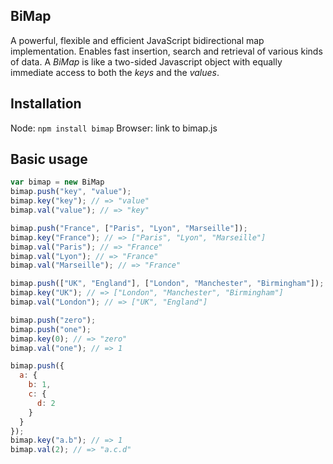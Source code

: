 BiMap
----------

A powerful, flexible and efficient JavaScript bidirectional map implementation. Enables fast insertion, search and retrieval of various kinds of data. A *BiMap* is like a two-sided Javascript object with equally immediate access to both the *keys* and the *values*.

Installation
-------------
Node: `npm install bimap`
Browser: link to bimap.js


Basic usage
-------------
```javascript
var bimap = new BiMap
bimap.push("key", "value");
bimap.key("key"); // => "value"
bimap.val("value"); // => "key"

bimap.push("France", ["Paris", "Lyon", "Marseille"]);
bimap.key("France"); // => ["Paris", "Lyon", "Marseille"]
bimap.val("Paris"); // => "France"
bimap.val("Lyon"); // => "France"
bimap.val("Marseille"); // => "France"

bimap.push(["UK", "England"], ["London", "Manchester", "Birmingham"]);
bimap.key("UK"); // => ["London", "Manchester", "Birmingham"]
bimap.val("London"); // => ["UK", "England"]

bimap.push("zero");
bimap.push("one");
bimap.key(0); // => "zero"
bimap.val("one"); // => 1

bimap.push({
  a: {
    b: 1,
    c: {
      d: 2
    }
  }
});
bimap.key("a.b"); // => 1
bimap.val(2); // => "a.c.d"
```
